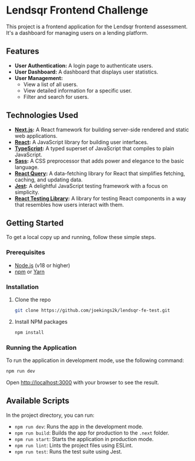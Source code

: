 # Lendsqr Frontend Challenge

This project is a frontend application for the Lendsqr frontend assessment. It's a dashboard for managing users on a lending platform.

## Features

*   **User Authentication:** A login page to authenticate users.
*   **User Dashboard:** A dashboard that displays user statistics.
*   **User Management:**
    *   View a list of all users.
    *   View detailed information for a specific user.
    *   Filter and search for users.

## Technologies Used

*   **[Next.js](https://nextjs.org/):** A React framework for building server-side rendered and static web applications.
*   **[React](https://reactjs.org/):** A JavaScript library for building user interfaces.
*   **[TypeScript](https://www.typescriptlang.org/):** A typed superset of JavaScript that compiles to plain JavaScript.
*   **[Sass](https://sass-lang.com/):** A CSS preprocessor that adds power and elegance to the basic language.
*   **[React Query](https://tanstack.com/query/v4):** A data-fetching library for React that simplifies fetching, caching, and updating data.
*   **[Jest](https://jestjs.io/):** A delightful JavaScript testing framework with a focus on simplicity.
*   **[React Testing Library](https://testing-library.com/docs/react-testing-library/intro):** A library for testing React components in a way that resembles how users interact with them.

## Getting Started

To get a local copy up and running, follow these simple steps.

### Prerequisites

*   [Node.js](https://nodejs.org/en/) (v18 or higher)
*   [npm](https://www.npmjs.com/) or [Yarn](https://yarnpkg.com/)

### Installation

1.  Clone the repo
    ```sh
    git clone https://github.com/joekings2k/lendsqr-fe-test.git
    ```
2.  Install NPM packages
    ```sh
    npm install
    ```

### Running the Application

To run the application in development mode, use the following command:

```sh
npm run dev
```

Open [http://localhost:3000](http://localhost:3000) with your browser to see the result.

## Available Scripts

In the project directory, you can run:

*   `npm run dev`: Runs the app in the development mode.
*   `npm run build`: Builds the app for production to the `.next` folder.
*   `npm run start`: Starts the application in production mode.
*   `npm run lint`: Lints the project files using ESLint.
*   `npm run test`: Runs the test suite using Jest.

